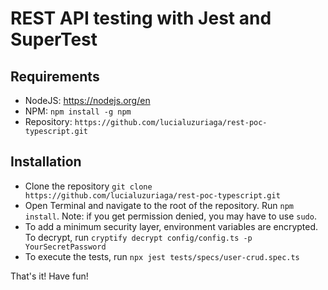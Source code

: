 # **REST API testing with Jest and SuperTest**

## **Requirements**

- NodeJS: https://nodejs.org/en
- NPM: `npm install -g npm`
- Repository: `https://github.com/lucialuzuriaga/rest-poc-typescript.git`

## Installation
- Clone the repository `git clone https://github.com/lucialuzuriaga/rest-poc-typescript.git`
- Open Terminal and navigate to the root of the repository. Run `npm install`. Note: if you get permission denied, you may have to use `sudo`.
- To add a minimum security layer, environment variables are encrypted. To decrypt, run `cryptify decrypt config/config.ts -p YourSecretPassword`
- To execute the tests, run `npx jest tests/specs/user-crud.spec.ts`

That's it! Have fun!
